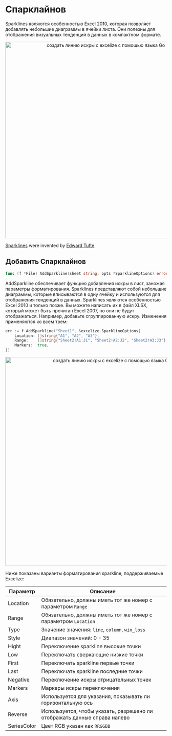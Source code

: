 # Спарклайнов

Sparklines являются особенностью Excel 2010, которая позволяет добавлять небольшие диаграммы в ячейки листа. Они полезны для отображения визуальных тенденций в данных в компактном формате.

<p align="center"><img width="612" src="./images/sparkline_01.png" alt="создать линию искры с excelize с помощью языка Go"></p>

[Sparklines](https://en.wikipedia.org/wiki/Sparklines) were invented by [Edward Tufte](https://en.wikipedia.org/wiki/Edward_Tufte).

## Добавить Спарклайнов

```go
func (f *File) AddSparkline(sheet string, opts *SparklineOptions) error
```

AddSparkline обеспечивает функцию добавления искры в лист, заножая параметры форматирования. Sparklines представляют собой небольшие диаграммы, которые вписываются в одну ячейку и используются для отображения тенденций в данных. Sparklines являются особенностью Excel 2010 и только позже. Вы можете написать их в файл XLSX, который может быть прочитан Excel 2007, но они не будут отображаться. Например, добавьте сгруппированную искру. Изменения применяются ко всем трем:

```go
err := f.AddSparkline("Sheet1", &excelize.SparklineOptions{
    Location: []string{"A1", "A2", "A3"},
    Range:    []string{"Sheet2!A1:J1", "Sheet2!A2:J2", "Sheet2!A3:J3"},
    Markers:  true,
})
```

<p align="center"><img width="651" src="./images/sparkline_02.png" alt="создать линию искры с excelize с помощью языка Go"></p>

Ниже показаны варианты форматирования sparkline, поддерживаемые Excelize:

Параметр | Описание
---|---
Location    | Обязательно, должны иметь тот же номер с параметром `Range`
Range       | Обязательно, должны иметь тот же номер с параметром `Location`
Type        | Значение значения: `line`, `column`, `win_loss`
Style       | Диапазон значений: 0 - 35
Hight       | Переключение sparkline высокие точки
Low         | Переключать сверкающие низкие точки
First       | Переключать sparkline первые точки
Last        | Переключать sparkline последние точки
Negative    | Переключение искры отрицательных точек
Markers     | Маркеры искры переключения
Axis        | Используется для указания, показывать ли горизонтальную ось
Reverse     | Используется, чтобы указать, разрешено ли отображать данные справа налево
SeriesColor | Цвет RGB указан как `RRGGBB`
